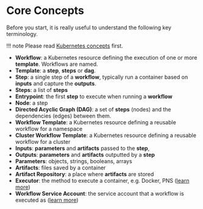 # Core Concepts

Before you start, it is really useful to understand the following key terminology.

!!! note
    Please read [Kubernetes concepts](https://kubernetes.io/docs/concepts/) first. 

* **Workflow**: a Kubernetes resource defining the execution of one or more **template**. Workflows are named. 
* **Template**: a **step**, **steps** or **dag**. 
* **Step**: a single step of a **workflow**, typically run a container based on **inputs** and capture the **outputs**. 
* **Steps**: a list of **steps**
* **Entrypoint**: the first **step** to execute when running a **workflow** 
* **Node**: a step
* **Directed Acyclic Graph (DAG)**: a set of **steps** (nodes) and the dependencies (edges) between them.
* **Workflow Template**: a Kubernetes resource defining a reusable workflow for a namespace
* **Cluster Workflow Template**: a Kubernetes resource defining a reusable workflow  for a cluster
* **Inputs**: **parameters** and **artifacts** passed to the **step**,
* **Outputs**: **parameters** and **artifacts** outputted by a **step**
* **Parameters**: objects, strings, booleans, arrays
* **Artifacts**: files saved by a container
* **Artifact Repository**: a place where **artifacts** are stored
* **Executor**: the method to execute a container, e.g. Docker, PNS ([learn more](workflow-executors.md))
* **Workflow Service Account**: the service account that a workflow is executed as ([learn more](service-accounts.md))
